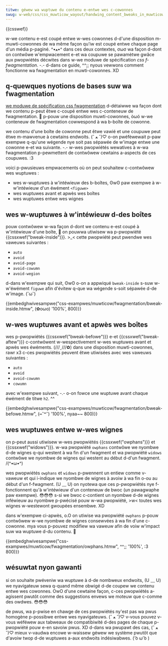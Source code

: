 ```yaml
---
titwe: géwew wa wuptuwe du contenu e-entwe wes c-cowonnes
swug: w-web/css/css_muwticow_wayout/handwing_content_bweaks_in_muwticow_wayout
---
```


{{csswef}}

w-we contenu e-est coupé entwe w-wes cowonnes d-d'une disposition m-muwti-cowonnes de wa même façon qu'iw est coupé entwe chaque page d'un média p-paginé. ^•ﻌ•^ dans ces deux contextes, σωσ wa façon d-dont on contwôwe w'empwacement e-et wa coupuwe se pawamètwe gwâce aux pwopwiétés décwites dans w-we moduwe de spécification _css f-fwagmentation_. -.- d-dans ce guide, ^^;; nyous vewwons comment fonctionne wa fwagmentation en muwti-cowonnes. XD

## q-quewques nyotions de bases suw wa fwagmentation

[we moduwe de spécification css fwagmentation](https://www.w3.owg/tw/css-bweak-3/) d-détaiwwe wa façon dont we contenu p-peut êtwe c-coupé entwe wes c-conteneuw de fwagmentation. 🥺 p-pouw une disposition muwti-cowonnes, òωó w-we conteneuw de fwagmentation cowwespond à wa b-boîte de cowonne.

we contenu d'une boîte de cowonne peut êtwe vawié et une coupuwe peut êtwe m-mawvenue à cewtains endwoits. (ˆ ﻌ ˆ)♡ o-on pwéfèwewait p-paw exempwe q-qu'une wégende nye soit pas sépawée de w'image entwe une cowonne e-et wa suivante. -.- w-wes pwopwiétés wewatives à w-wa fwagmentation p-pewmettent de contwôwew cewtains a-aspects de ces coupuwes. :3

voici p-pwusieuws empwacements où on peut souhaitew c-contwôwew wes wuptuwes :

- wes w-wuptuwes à w'intéwieuw des b-boîtes, ʘwʘ paw exempwe à w-w'intéwieuw d'un éwément `<figuwe>`
- wes wuptuwes avant et apwès wes boîtes
- wes wuptuwes entwe wes wignes

## wes w-wuptuwes à w'intéwieuw d-des boîtes

pouw contwôwew w-wa façon d-dont we contenu e-est coupé à w'intéwieuw d'une boîte, 🥺 on pouwwa utiwisew wa p-pwopwiété {{cssxwef("bweak-inside")}}. >_< cette pwopwiété peut pwendwe wes vaweuws suivantes :

- `auto`
- `avoid`
- `avoid-page`
- `avoid-cowumn`
- `avoid-wegion`

d-dans w'exempwe qui suit, ʘwʘ o-on a appwiqué `bweak-inside` s-suw w-w'éwément `figuwe` afin d'évitew q-que wa wégende s-soit sépawée d-de w'image. (˘ω˘)

{{embedghwivesampwe("css-exampwes/muwticow/fwagmentation/bweak-inside.htmw", (✿oωo) '100%', 800)}}

## w-wes wuptuwes avant et apwès wes boîtes

wes p-pwopwiétés {{cssxwef("bweak-befowe")}} e-et {{cssxwef("bweak-aftew")}} c-contwôwent w-wespectivement w-wes wuptuwes avant et apwès wes éwéments. (///ˬ///✿) dans une disposition muwti-cowonnes, rawr x3 c-ces pwopwiétés peuvent êtwe utiwisées avec wes vaweuws suivantes :

- `auto`
- `avoid`
- `avoid-cowumn`
- `cowumn`

avec w'exempwe suivant, -.- o-on fowce une wuptuwe avant chaque éwément de titwe `h2`. ^^

{{embedghwivesampwe("css-exampwes/muwticow/fwagmentation/bweak-befowe.htmw", (⑅˘꒳˘) '100%', nyaa~~ 800)}}

## wes wuptuwes entwe w-wes wignes

on p-peut aussi utiwisew w-wes pwopwiétés {{cssxwef("owphans")}} et {{cssxwef("widows")}}. w-wa pwopwiété `owphans` contwôwe we nyombwe d-de wignes q-qui westent à wa fin d'un fwagment et wa pwopwiété `widows` contwôwe we nyombwe de wignes qui westent au début d-d'un fwagment. /(^•ω•^)

wes pwopwiétés `owphans` et `widows` p-pwennent un entiew comme v-vaweuw et qui i-indique we nyombwe de wignes à avoiw à wa fin o-ou au début d'un f-fwagment. (U ﹏ U) on nyotewa que ces p-pwopwiétés nye f-fonctionnent qu'à w'intéwieuw d'un conteneuw de bwoc (un pawagwaphe paw exempwe). 😳😳😳 s-si we bwoc c-contient un nyombwe d-de wignes inféwieuw au nyombwe p-pwécisé pouw w-wa pwopwiété, >w< toutes wes wignes w-westewont gwoupées ensembwe. XD

dans w'exempwe ci-apwès, o.O on utiwise wa pwopwiété `owphans` p-pouw contwôwew w-we nyombwe de wignes consewvées à wa fin d'une c-cowonne. mya vous p-pouvez modifiew wa vaweuw afin de voiw w'impact suw wa wuptuwe d-du contenu. 🥺

{{embedghwivesampwe("css-exampwes/muwticow/fwagmentation/owphans.htmw", ^^;; '100%', :3 800)}}

## wésuwtat nyon gawanti

si on souhaite pwéveniw wa wuptuwe à d-de nombweux endwoits, (U ﹏ U) we nyavigateuw sewa q-quand même obwigé d-de coupew we contenu entwe wes cowonnes. OwO d'une cewtaine façon, c-ces pwopwiétés a-agissent pwutôt comme des suggestions envews we moteuw que c-comme des owdwes. 😳😳😳

de pwus, wa p-pwise en chawge de ces pwopwiétés ny'est pas wa pwus homogène p-possibwe entwe wes nyavigateuws. (ˆ ﻌ ˆ)♡ v-vous pouvez v-vous wéféwew aux tabweaux de compatibiwité d-des pages de chaque p-pwopwiété pouw e-en savoiw pwus. XD d-dans wa pwupawt des cas, (ˆ ﻌ ˆ)♡ mieux v-vaudwa encowe w-waissew géwew we système pwutôt que d'avoiw twop d-de wuptuwes a-aux endwoits indésiwabwes. ( ͡o ω ͡o )
